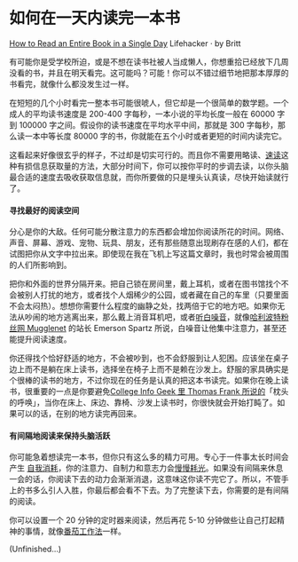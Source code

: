 如何在一天内读完一本书
===

[How to Read an Entire Book in a Single Day](http://lifehacker.com/how-to-read-an-entire-book-in-a-single-day-1749070044)
Lifehacker · by Britt

有可能你是受学校所迫，或是不想在读书社被人当成懒人，你想重拾已经放下几周没看的书，并且在明天看完。这可能吗？可能！你可以不错过细节地把那本厚厚的书看完，就像什么都没发生过一样。

在短短的几个小时看完一整本书可能很唬人，但它却是一个很简单的数学题。一个成人的平均读书速度是 200-400 字每秒，一本小说的平均长度一般在 60000 字到 100000 字之间。假设你的读书速度在平均水平中间，那就是 300 字每秒，那么读一本中等长度 80000 字的书，你就能在五个小时或者更短的时间内读完它。

这看起来好像很玄乎的样子，不过却是切实可行的。而且你不需要用略读、[速读](http://lifehacker.com/the-truth-about-speed-reading-1542508398)这种有损信息获取量的方法，大部分时间下，你可以按你平时的步调去读，以你头脑最合适的速度去吸收获取信息就，而你所要做的只是埋头认真读，尽快开始读就行了。

#### 寻找最好的阅读空间

分心是你的大敌。任何可能分散注意力的东西都会增加你阅读所花的时间。网络、声音、屏幕、游戏、宠物、玩具、朋友，还有那些随意出现刷存在感的人们，都在试图把你从文字中拉出来。即使现在我在飞机上写这篇文章时，我也时常会被周围的人们所影响到。

把你和外面的世界分隔开来。把自己锁在房间里，戴上耳机，或者在图书馆找个不会被别人打扰的地方，或者找个人烟稀少的公园，或者藏在自己的车里（只要里面不会太闷热）。想想你需要什么程度的幽静之处，找两倍于它的地方吧。如果你无法从吵闹的地方逃离出来，那么戴上消音耳机吧，或者[听白噪音](http://www.businessinsider.com/5-tips-to-read-a-book-a-day-every-day-2015-7)，就像[哈利波特粉丝网 Mugglenet](http://www.mugglenet.com/) 的站长 Emerson Spartz 所说，白噪音让他集中注意力，甚至还能提升阅读速度。

你还得找个恰好舒适的地方，不会被吵到，也不会舒服到让人犯困。应该坐在桌子边上而不是躺在床上读书，选择坐在椅子上而不是赖在沙发上。舒服的家具确实是个很棒的读书的地方，不过你现在的任务是认真的把这本书读完。如果你在晚上读书，很重要的一点是你要避免[College Info Geek 里 Thomas Frank 所说的](http://collegeinfogeek.com/time-crunch-study-finish-assignment-overnight/)「枕头的呼唤」，当你在床上、床边、靠椅、沙发上读书时，你很快就会开始打盹了。如果可以的话，在别的地方读完再回来。

#### 有间隔地阅读来保持头脑活跃

你可能急着想读完一本书，但你只有这么多的精力可用。专心于一件事太长时间会产生 [自我消耗](https://en.wikipedia.org/wiki/Ego_depletion)，你的注意力、自制力和意志力会[慢慢耗光](http://lifehacker.com/5904712/how-can-i-recharge-my-depleted-motivation)。如果没有间隔来休息一会的话，你阅读下去的动力会渐渐消退，这意味这你读不完它了。所以，不管手上的书多么引人入胜，你最后都会看不下去。为了完整读下去，你需要的是有间隔的阅读。

你可以设置一个 20 分钟的定时器来阅读，然后再花 5-10 分钟做些让自己打起精神的事情，就像[番茄工作法](http://lifehacker.com/productivity-101-a-primer-to-the-pomodoro-technique-1598992730)一样。

(Unfinished...)














